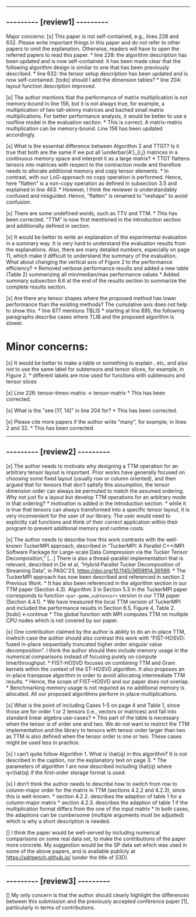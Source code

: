 -----------------------------
--------- [review1] ---------
-----------------------------

Major concerns:
[x] This paper is not self-contained, e.g., lines 228 and 632. Please write important things in this paper and do not refer to other papers to omit the explanation. Otherwise, readers will have to open the referred papers to read this paper.
    * line 228: the algorithm description has been updated and is now self-contained. it has been made clear that the following algorithm design is similar to one that has been previously described. 
    *  line 632: the tensor setup description has been updated and is now self-contained. [todo] should I add the dimension tables?
    *  line 204: layout function description improved.

[o] The author mentions that the performance of matrix multiplication is not memory-bound in line 156, but it is not always true, for example, a multiplication of two tall-skinny matrices and bached small matrix multiplications. For better performance analysis, it would be better to use a roofline model in the evaluation section.
    * This is correct. A matrix-matrix multiplication can be memory-bound. Line 156 has been updated accordingly.

[x] What is the essential difference between Algorithm 2 and TTGT? Is it true that both are the same if we put all \underbar{A'}_{i,j} matrices in a continuous memory space and interpret it as a large matrix?
    * TTGT flattens tensors into matrices with respect to the contraction mode and therefore needs to allocate additional memory and copy tensor elements. 
    * In contrast, with our LoG-approach no copy operation is performed. Hence, here "flatten" is a non-copy operation as defined in subsection 3.5 and explained in line 463. 
    * However, I think the reviewer is understandably confused and misguided. Hence, "flatten" is renamed to "reshape" to avoid confusion. 

[x] There are some undefined words, such as TTV and TTM.
    * This has been corrected. "TTM" is now first mentioned in the introduction section and additionally defined in section.
    
[x] It would be better to write an explanation of the experimental evaluation in a summary way. It is very hard to understand the evaluation results from the explanations. Also, there are many detailed numbers, especially on page 11, which make it difficult to understand the summary of the evaluation. What about changing the vertical axis of Figure 2 to the performance efficiency?
    * Removed verbose performance results and added a new table (Table 2) summarizing all min/median/max performance values 
    * Added summary subsection 6.6 at the end of the results section to summarize the complete results section. 

[x] Are there any tensor shapes where the proposed method has lower performance than the existing methods? The cumulative axis does not help to show this.
    * line 877 mentions TBLIS
    * starting at line 895, the following paragraphs describe cases where TLIB and the proposed algorithm is slower.

# Minor concerns:
[x] It would be better to make a table or something to explain , etc, and also not to use the same label for subtensors and tensor slices, for example, in Figure 2.
    * different labels are now used for functions with subtensors and tensor slices
    
[x] Line 226: tensor-times-matrix -> tensor-matrix
    * This has been corrected.
    
[x] What is the "see [17, 14]" in line 204 for?
    * This has been corrected.
    
[x] Please cite more papers if the author write "many", for example, in lines 2 and 32. 
    * This has been corrected.


-----------------------------
--------- [review2] ---------
-----------------------------

[x] The author needs to motivate why designing a TTM operation for an arbitrary tensor layout is important. Prior works have generally focused on choosing some fixed layout (usually row or column oriented), and then argued that for tensors that don’t satisfy this assumption, the tensor dimension order can always be permuted to match the assumed ordering. Why not just fix a layout but develop TTM operations for an arbitrary mode in that ordering?
    * motivation is added in the introduction section.
    * while it is true that tensors can always transformed into a specific tensor layout, it is very inconvenient for the user of our library. The user would need to explicitly call functions and think of their correct application within their program to prevent additional memory and runtime costs.

[x] The author needs to describe how this work contrasts with the well-known TuckerMPI approach, described in “TuckerMPI: A Parallel C++/MPI Software Package for Large-scale Data Compression via the Tucker Tensor Decomposition,” [...] There is also a thread-parallel implementation that is relevant, described in De et al, “Hybrid Parallel Tucker Decomposition of Streaming Data”, in PASC’23, https://doi.org/10.1145/3659914.36599.
    * The TuckerMPI approach has now been described and referenced in section 2 Previous Work. 
    * It has also been referenced in the algorithm section in our TTM paper (Section 4.3). Algorithm 3 in Section 5.3 in the TuckerMPI paper corresponds to function `<par-gemm,subtensor>` version in our TTM paper (Section 4.4.1).
    * We have measured the local TTM version of TuckerMPI and included the performance results in Section 6.5, Figure 4, Table 2. [todo] <-continue
    * The global function with MPI computes TTM on multiple CPU nodes which is not covered by our paper.

[x] One contribution claimed by the author is ability to do an in-place TTM, inwhich case the author should also contrast this work with “FIST-HOSVD: fused in-place sequentially truncated higher order singular value decomposition”. I think the author should then include memory usage in the numerical comparisons instead of focusing purely on compute time/throughput.
    * FIST-HOSVD focuses on combining TTM and Gram kernels within the context of the ST-HOSVD algorithm. It also proposes an in-place
transpose algorithm in order to avoid allocating intermediate TTM results.
    * Hence, the scope of FIST-HOSVD and our paper does not overlap. 
    * Benchmarking memory usage is not required as no additional memory is allocated. All our proposed algorithms perform in-place multiplications. 

    
[x] What is the point of including Cases 1-5 on page 4 and Table 1, since those are for order 1 or 2 tensors (i.e., vectors or matrices) and fall into standard linear algebra use-cases?
    * This part of the table is necessary when the tensor is of order one and two. We do not want to restrict the TTM implementation and the library to tensors with tensor order larger than two as TTM is also defined when the tensor order is one or two. These cases might be used less in practice.

[x] I can’t quite follow Algorithm 1. What is \hat{q} in this algorithm? It is not described in the caption, nor the explanatory text on page 3.
    * The parameters of algorithm 1 are now described including \hat{q} where q=\hat{q} if the first-order storage format is used.

[x] I don’t think the author needs to describe how to switch from row to column-major order for the matrix in TTM (sections 4.2.2 and 4.2.3), since this is well-known.
    * section 4.2.2. describes the adaption of table 1 for a column-major matrix
    * section 4.2.3. describes the adaption of table 1 if the multiplication format differs from the one of the input matrix
    * In both cases, the adaptions can be cumbersome (multiple arguments must be adjusted) which is why a short description is needed.

[] I think the paper would be well-served by including numerical comparisons on some real data set, to make the contributions of the paper more concrete. My suggestion would be the SP data set which was used in some of the above papers, and is available publicly at https://sdrbench.github.io/ (under the title of S3D).

-----------------------------
--------- [review3] ---------
-----------------------------

[] My only concern is that the author should clearly highlight the differences between this submission and the previously accepted conference paper [1], particularly in terms of contributions.


